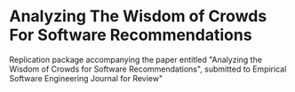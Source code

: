 # Analyzing The Wisdom of Crowds For Software Recommendations
Replication package accompanying the paper entitled "Analyzing the Wisdom of Crowds for Software Recommendations", submitted to Empirical Software Engineering Journal for Review"
